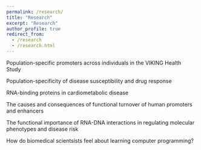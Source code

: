 ```yaml
---
permalink: /research/
title: "Research"
excerpt: "Research"
author_profile: true
redirect_from: 
  - /research
  - /research.html
---
```


Population-specific promoters across individuals in the VIKING Health Study

Population-specificity of disease susceptibility and drug response

RNA-binding proteins in cardiometabolic disease

The causes and consequences of functional turnover of human promoters and enhancers

The functional importance of RNA-DNA interactions in regulating molecular phenotypes and disease risk

How do biomedical scientsists feel about learning computer programming?

